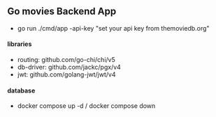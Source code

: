 ## Go movies Backend App

- go run ./cmd/app -api-key "set your api key from themoviedb.org"


#### libraries
- routing: github.com/go-chi/chi/v5
- db-driver: github.com/jackc/pgx/v4
- jwt: github.com/golang-jwt/jwt/v4

#### database
- docker compose up -d / docker compose down